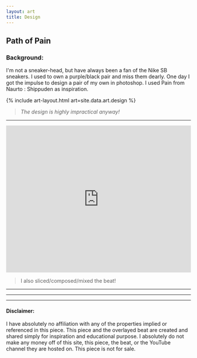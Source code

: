 ```yaml
---
layout: art
title: Design
---
```



<div class=center><h2>Path of Pain</h2>


<h3>Background:</h3>
<p>I'm not a sneaker-head, but have always been a fan of the Nike SB sneakers. I used to own a purple/black pair and miss them dearly. One day I got the impulse to design a pair of my own in photoshop. I used Pain from Naurto : Shippuden as inspiration.</p>
{% include art-layout.html art=site.data.art.design %}
<div class=center><blockquote><i>The design is highly impractical anyway!</i></blockquote>
<hr>


<div class=center>
<div class="iframe-border">
            <iframe width="100%" height="400" src="https://www.youtube.com/embed/qi5a2OYzMaU?si=DV5msCV0-Xeq4_Iy"
                title="YouTube video player" frameborder="0"
                allow="accelerometer; autoplay; clipboard-write; encrypted-media; gyroscope; picture-in-picture; web-share"
                allowfullscreen>
            </iframe>
</div>

<div class=center>
<blockquote>I also sliced/composed/mixed the beat!</blockquote>









<hr>
<hr>
<hr>
<h4><b>Disclaimer:</b></h4>
<p>I have absolutely no affiliation with any of the properties implied or referenced in this piece. This piece and the overlayed beat are created and shared simply for inspiration and educational purpose. I absolutely do not make any money off of this site, this piece, the beat, or the YouTube channel they are hosted on. This piece is not for sale.</p>